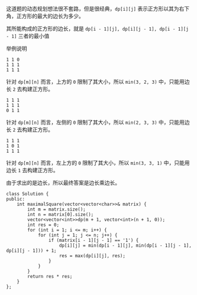 这道题的动态规划想法很不套路，但是很经典，`dp[i][j]` 表示正方形以其为右下角，正方形的最大的边长为多少。

其所能构成的正方形的边长，就是 `dp[i - 1][j], dp[i][j - 1], dp[i - 1][j - 1]` 三者的最小值

举例说明

```
1 1 0
1 1 1
1 1 1
```

针对 `dp[m][n]` 而言，上方的 `0` 限制了其大小，所以 `min(3, 2, 3)` 中，只能用边长 `2` 去构建正方形。


```
1 1 1
1 1 1
0 1 1
```

针对 `dp[m][n]` 而言，左侧的 `0` 限制了其大小，所以 `min(2, 3, 3)` 中，只能用边长 `2` 去构建正方形。

```
1 1 1
1 0 1
1 1 1
```

针对 `dp[m][n]` 而言，左上方的 `0` 限制了其大小，所以 `min(3, 3, 1)` 中，只能用边长 `1` 去构建正方形。

由于求出的是边长，所以最终答案是边长乘边长。
```
class Solution {
public:
    int maximalSquare(vector<vector<char>>& matrix) {
        int m = matrix.size();
        int n = matrix[0].size();
        vector<vector<int>>dp(m + 1, vector<int>(n + 1, 0));
        int res = 0;
        for (int i = 1; i <= m; i++) {
            for (int j = 1; j <= n; j++) {
                if (matrix[i - 1][j - 1] == '1') {
                    dp[i][j] = min(dp[i - 1][j], min(dp[i - 1][j - 1], dp[i][j - 1])) + 1;
                    res = max(dp[i][j], res);
                }
            }
        }
        return res * res;
    }
};
```